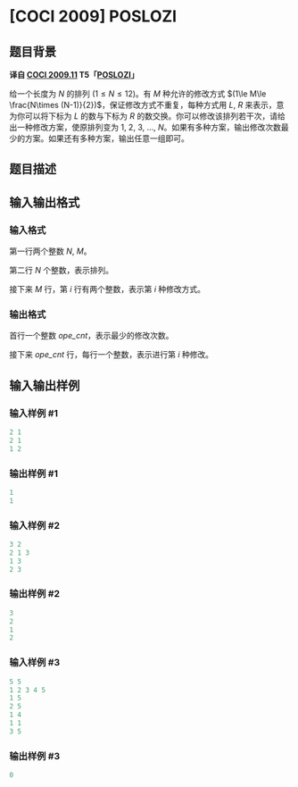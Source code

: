 # [COCI 2009] POSLOZI

## 题目背景

 **译自 [COCI 2009.11](http://hsin.hr/coci/archive/2009_2010/) T5「[POSLOZI](http://hsin.hr/coci/archive/2009_2010/contest2_tasks.pdf)」**

给一个长度为 $N$ 的排列 $(1\le N\le 12)$。有 $M$ 种允许的修改方式 $(1\le M\le \frac{N\times (N-1)}{2})$，保证修改方式不重复，每种方式用 $L,$ $R$ 来表示，意为你可以将下标为 $L$ 的数与下标为 $R$ 的数交换。你可以修改该排列若干次，请给出一种修改方案，使原排列变为 $1,$ $2,$ $3,$ $\ldots,$ $N$。如果有多种方案，输出修改次数最少的方案。如果还有多种方案，输出任意一组即可。

## 题目描述

## 输入输出格式

### 输入格式

第一行两个整数 $N,$ $M$。

第二行 $N$ 个整数，表示排列。

接下来 $M$ 行，第 $i$ 行有两个整数，表示第 $i$ 种修改方式。

### 输出格式

首行一个整数 $\mathit{ope\_cnt}$，表示最少的修改次数。

接下来 $\mathit{ope\_cnt}$ 行，每行一个整数，表示进行第 $i$ 种修改。

## 输入输出样例

### 输入样例 #1

```cpp
2 1
2 1
1 2
```


### 输出样例 #1

```cpp
1
1
```


### 输入样例 #2

```cpp
3 2
2 1 3
1 3
2 3
```


### 输出样例 #2

```cpp
3
2
1
2
```


### 输入样例 #3

```cpp
5 5
1 2 3 4 5
1 5
2 5
1 4
1 1
3 5
```


### 输出样例 #3

```cpp
0
```


